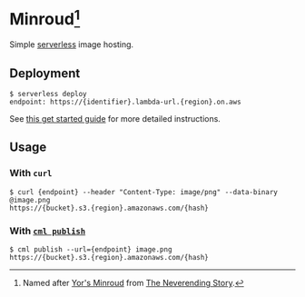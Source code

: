 # Minroud[^1]
Simple [serverless](https://www.serverless.com) image hosting.

## Deployment

```console
$ serverless deploy
endpoint: https://{identifier}.lambda-url.{region}.on.aws
```

See [this get started guide](https://www.serverless.com/framework/docs/getting-started) for more detailed instructions.

## Usage

### With `curl`
```console
$ curl {endpoint} --header "Content-Type: image/png" --data-binary @image.png
https://{bucket}.s3.{region}.amazonaws.com/{hash}
```

### With [`cml publish`](https://cml.dev/doc/ref/publish)

```console
$ cml publish --url={endpoint} image.png
https://{bucket}.s3.{region}.amazonaws.com/{hash}
```

[^1]: Named after [Yor's Minroud](https://en.wikipedia.org/wiki/List_of_The_Neverending_Story_characters#Yor) from [The Neverending Story](https://en.wikipedia.org/wiki/The_Neverending_Story).
